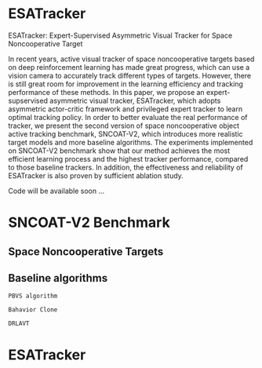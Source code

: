 # ESATracker
ESATracker: Expert-Supervised Asymmetric Visual Tracker for Space Noncooperative Target

In recent years, active visual tracker of space noncooperative targets based on deep reinforcement learning has made great progress, which can use a vision camera to accurately track different types of targets. However, there is still great room for improvement in the learning efficiency and tracking performance of these methods. In this paper, we propose an expert-supservised asymmetric visual tracker, ESATracker, which adopts asymmetric actor-critic framework and privileged expert tracker to learn optimal tracking policy. In order to better evaluate the real performance of tracker, we present the second version of space noncooperative object active tracking benchmark, SNCOAT-V2, which introduces more realistic target models and more baseline algorithms. The experiments implemented on SNCOAT-V2 benchmark show that our method achieves the most efficient learning process and the highest tracker performance, compared to those baseline trackers. In addition, the effectiveness and reliability of ESATracker is also proven by sufficient ablation study.

Code will be available soon ...

# SNCOAT-V2 Benchmark
## Space Noncooperative Targets

## Baseline algorithms
`PBVS algorithm`

`Bahavior Clone`

`DRLAVT`

# ESATracker


